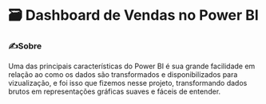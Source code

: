 
# 🗃 Dashboard de Vendas no Power BI


### ✍Sobre 

Uma das principais características do Power BI é sua grande facilidade em relação ao como os dados são transformados e disponibilizados para vizualização, e foi isso que fizemos nesse projeto, transformando dados brutos em representações gráficas suaves e fáceis de entender.   